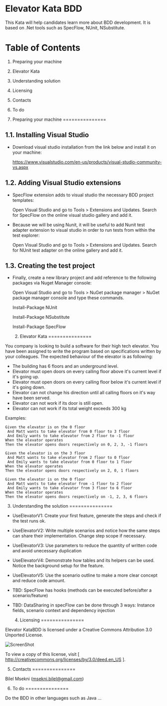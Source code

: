 Elevator Kata BDD
===============================

This Kata will help candidates learn more about BDD development. It is based on .Net tools such as SpecFlow, NUnit, NSubstitute.

Table of Contents
=================

  1. Preparing your machine
  2. Elevator Kata
  3. Understanding solution
  4. Licensing
  5. Contacts
  6. To do

1. Preparing your machine
===============

1.1. Installing Visual Studio
-----------------

* Download visual studio installation from the link below and install it on your machine:

   https://www.visualstudio.com/en-us/products/visual-studio-community-vs.aspx

1.2. Adding Visual Studio extensions
--------------------------------

* SpecFlow extension adds to visual studio the necessary BDD project templates:

   Open Visual Studio and go to Tools > Extensions and Updates.
   Search for SpecFlow on the online visual studio gallery and add it.

* Because we will be using Nunit, it will be useful to add Nunit test adapter extension to visual studio in order to run tests from within the test explorer:

   Open Visual Studio and go to Tools > Extensions and Updates.
   Search for NUnit test adapter on the online gallery and add it.

1.3. Creating the test project
---------------------------

* Finally, create a new library project and add reference to the following packages via Nuget Manager console:

   Open Visual Studio and go to Tools > NuGet package manager > NuGet package manager console and type these commands.

   Install-Package NUnit
   
   Install-Package NSubstitute
   
   Install-Package SpecFlow
   
   2. Elevator Kata
===============

You company is looking to build a software for their high tech elevator. You have been assigned to write the program based on specifications written by your colleagues. The expected behaviour of the elevator is as following:

- The building has 6 floors and an underground level.
- Elevator must open doors on every calling floor above it's current level if it's going up.
- Elevator must open doors on every calling floor below it's current level if it's going down.
- Elevator can not change his direction until all calling floors on it's way have been served.
- Elevator can not work if its door is still open.
- Elevator can not work if its total weight exceeds 300 kg

Examples:

	Given the elevator is on the 0 floor
	 And Matt wants to take elevator from 0 floor to 3 floor
	 And Emily wants to take elevator from 2 floor to -1 floor	 	
	When the elevator operates
	Then the elevator opens doors respectively on 0, 2, 3, -1 floors

	Given the elevator is on the 3 floor
	 And Matt wants to take elevator from 2 floor to 0 floor
	 And Emily wants to take elevator from 0 floor to 1 floor	 	
	When the elevator operates
	Then the elevator opens doors respectively on 2, 0, 1 floors
	
	Given the elevator is on the 0 floor
	 And Matt wants to take elevator from -1 floor to 2 floor
	 And Emily wants to take elevator from 3 floor to 6 floor	 	
	When the elevator operates
	Then the elevator opens doors respectively on -1, 2, 3, 6 floors
	
   3. Understanding the solution
===============

- UseElevatorV1: Create your first feature, generate the steps and check if the test runs ok.
- UseElevatorV2: Write multiple scenarios and notice how the same steps can share their implementation. Change step scope if necessary.
- UseElevatorV3: Use parameters to reduce the quantity of written code and avoid unecessary duplication
- UseElevatorV4: Demonstrate how tables and its helpers can be used. Notice the background setup for the feature.
- UseElevatorV5: Use the scenario outline to make a more clear concept and reduce code amount.
- TBD: SpecFlow has hooks (methods can be executed before/after a scenario/feature)
- TBD: DataSharing in specFlow can be done through 3 ways: Instance fields, scenario context and dependency injection

   4. Licensing
===============

Elevator KataBDD is licensed under a Creative Commons Attribution 3.0 Unported License.

![ScreenShot](http://i.imgur.com/4XWrp.png)

To view a copy of this license, visit [ http://creativecommons.org/licenses/by/3.0/deed.en_US ].

   5. Contacts
===============

Bilel Msekni (msekni.bilel@gmail.com)

   6. To do
===============

Do the BDD in other languages such as Java ...
